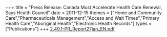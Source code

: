 +++
title = "Press Release: Canada Must Accelerate Health Care Renewal, Says Health Council"
date = 2011-12-15
themes = ["Home and Community Care","Pharmaceuticals Management","Access and Wait Times","Primary Health Care","Aboriginal Health","Electronic Health Records"]
types = ["Publications"]
+++
[2.49.1-PR_Report27jan_EN.pdf](/files/2.49.1-PR_Report27jan_EN.pdf)
